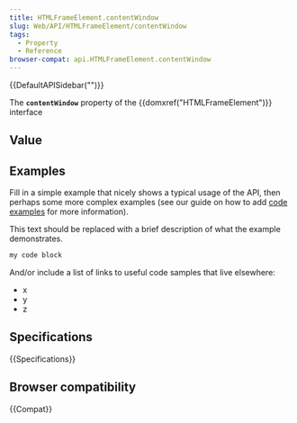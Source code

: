 ```yaml
---
title: HTMLFrameElement.contentWindow
slug: Web/API/HTMLFrameElement/contentWindow
tags:
  - Property
  - Reference
browser-compat: api.HTMLFrameElement.contentWindow
---
```

{{DefaultAPISidebar("")}}

The **`contentWindow`** property of the {{domxref("HTMLFrameElement")}} interface 

## Value



## Examples

Fill in a simple example that nicely shows a typical usage of the API, then perhaps some more complex examples (see our guide on how to add [code examples](/en-US/docs/MDN/Contribute/Structures/Code_examples) for more information).

This text should be replaced with a brief description of what the example demonstrates.

```js
my code block
```

And/or include a list of links to useful code samples that live elsewhere:

*   x
*   y
*   z

## Specifications

{{Specifications}}

## Browser compatibility

{{Compat}}


